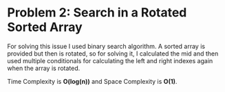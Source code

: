 # Problem 2: Search in a Rotated Sorted Array

For solving this issue I used binary search algorithm.
A sorted array is provided but then is rotated, so for solving it, 
I calculated the mid and then used multiple conditionals for calculating the left and right indexes again
when the array is rotated.

Time Complexity is **O(log(n))** and Space Complexity is **O(1)**.